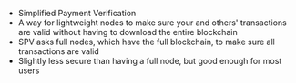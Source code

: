 - Simplified Payment Verification
- A way for lightweight nodes to make sure your and others' transactions are valid without having to download the entire blockchain
- SPV asks full nodes, which have the full blockchain, to make sure all transactions are valid
- Slightly less secure than having a full node, but good enough for most users